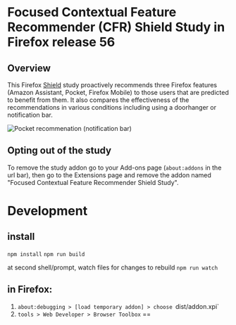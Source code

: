 # Focused Contextual Feature Recommender (CFR) Shield Study in Firefox release 56

## Overview
This Firefox [Shield](https://wiki.mozilla.org/Firefox/Shield/Shield_Studies) study proactively recommends three Firefox features (Amazon Assistant, Pocket, Firefox Mobile) to those users that are predicted to benefit from them. It also compares the effectiveness of the recommendations in various conditions including using a doorhanger or notification bar.

![Pocket recommenation (notification bar)](https://i.imgur.com/yqcuvwJ.png)

## Opting out of the study
To remove the study addon go to your Add-ons page (`about:addons` in the url bar), then go to the Extensions page and remove the addon named "Focused Contextual Feature Recommender Shield Study".

# Development 

## install
`npm install`
`npm run build`

at second shell/prompt, watch files for changes to rebuild
`npm run watch`


## in Firefox:
1. `about:debugging > [load temporary addon] > choose `dist/addon.xpi`
2. `tools > Web Developer > Browser Toolbox`
==

